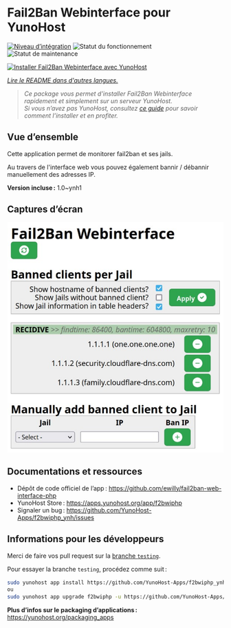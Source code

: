<!--
Nota bene : ce README est automatiquement généré par <https://github.com/YunoHost/apps/tree/master/tools/readme_generator>
Il NE doit PAS être modifié à la main.
-->

# Fail2Ban Webinterface pour YunoHost

[![Niveau d’intégration](https://dash.yunohost.org/integration/f2bwiphp.svg)](https://ci-apps.yunohost.org/ci/apps/f2bwiphp/) ![Statut du fonctionnement](https://ci-apps.yunohost.org/ci/badges/f2bwiphp.status.svg) ![Statut de maintenance](https://ci-apps.yunohost.org/ci/badges/f2bwiphp.maintain.svg)

[![Installer Fail2Ban Webinterface avec YunoHost](https://install-app.yunohost.org/install-with-yunohost.svg)](https://install-app.yunohost.org/?app=f2bwiphp)

*[Lire le README dans d'autres langues.](./ALL_README.md)*

> *Ce package vous permet d’installer Fail2Ban Webinterface rapidement et simplement sur un serveur YunoHost.*  
> *Si vous n’avez pas YunoHost, consultez [ce guide](https://yunohost.org/install) pour savoir comment l’installer et en profiter.*

## Vue d’ensemble

Cette application permet de monitorer fail2ban et ses jails.

Au travers de l'interface web vous pouvez également bannir / débannir manuellement des adresses IP.


**Version incluse :** 1.0~ynh1

## Captures d’écran

![Capture d’écran de Fail2Ban Webinterface](./doc/screenshots/screenshot.jpg)

## Documentations et ressources

- Dépôt de code officiel de l’app : <https://github.com/ewilly/fail2ban-web-interface-php>
- YunoHost Store : <https://apps.yunohost.org/app/f2bwiphp>
- Signaler un bug : <https://github.com/YunoHost-Apps/f2bwiphp_ynh/issues>

## Informations pour les développeurs

Merci de faire vos pull request sur la [branche `testing`](https://github.com/YunoHost-Apps/f2bwiphp_ynh/tree/testing).

Pour essayer la branche `testing`, procédez comme suit :

```bash
sudo yunohost app install https://github.com/YunoHost-Apps/f2bwiphp_ynh/tree/testing --debug
ou
sudo yunohost app upgrade f2bwiphp -u https://github.com/YunoHost-Apps/f2bwiphp_ynh/tree/testing --debug
```

**Plus d’infos sur le packaging d’applications :** <https://yunohost.org/packaging_apps>
